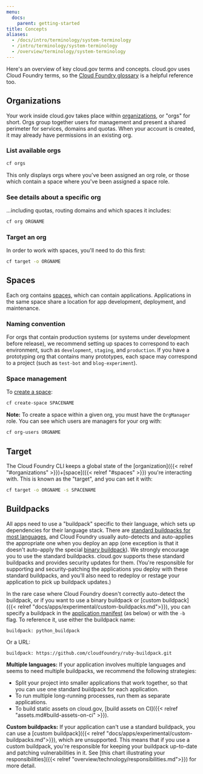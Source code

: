 ```yaml
---
menu:
  docs:
    parent: getting-started
title: Concepts
aliases:
  - /docs/intro/terminology/system-terminology
  - /intro/terminology/system-terminology
  - /overview/terminology/system-terminology
---
```


Here's an overview of key cloud.gov terms and concepts. cloud.gov uses Cloud Foundry terms, so the [Cloud Foundry glossary](http://docs.cloudfoundry.org/concepts/glossary.html) is a helpful reference too.

## Organizations

Your work inside cloud.gov takes place within [organizations](http://docs.cloudfoundry.org/concepts/roles.html#orgs), or "orgs" for short. Orgs group together users for management and present a shared perimeter for services, domains and quotas. When your account is created, it may already have permissions in an existing org.

### List available orgs

```sh
cf orgs
```

This only displays orgs where you've been assigned an org role, or those which contain a space where you've been assigned a space role.

### See details about a specific org

...including quotas, routing domains and which spaces it includes:

```sh
cf org ORGNAME
```

### Target an org

In order to work with spaces, you'll need to do this first:

```sh
cf target -o ORGNAME
```

## Spaces

Each org contains [spaces](http://docs.cloudfoundry.org/concepts/roles.html#spaces), which can contain applications. Applications in the same space share a location for app development, deployment, and maintenance.

### Naming convention

For orgs that contain production systems (or systems under development before release), we recommend setting up spaces to correspond to each environment, such as `development`, `staging`, and `production`. If you have a prototyping org that contains many prototypes, each space may correspond to a project (such as `test-bot` and `blog-experiment`).

### Space management

To [create a space](http://cli.cloudfoundry.org/en-US/cf/create-space.html):

```sh
cf create-space SPACENAME
```

**Note:**  To create a space within a given org, you must have the `OrgManager` role. You can see which users are managers for your org with:

```sh
cf org-users ORGNAME
```

## Target

The Cloud Foundry CLI keeps a global state of the [organization]({{< relref "#organizations" >}})+[space]({{< relref "#spaces" >}}) you're interacting with. This is known as the "target", and you can set it with:

```sh
cf target -o ORGNAME -s SPACENAME
```

## Buildpacks

All apps need to use a "buildpack" specific to their language, which sets up dependencies for their language stack. There are [standard buildpacks for most languages](https://docs.cloudfoundry.org/buildpacks/), and Cloud Foundry usually auto-detects and auto-applies the appropriate one when you deploy an app (one exception is that it doesn't auto-apply the special [binary buildpack](https://docs.cloudfoundry.org/buildpacks/binary/index.html)). We strongly encourage you to use the standard buildpacks. cloud.gov supports these standard buildpacks and provides security updates for them. (You're responsible for supporting and security-patching the applications you deploy with these standard buildpacks, and you'll also need to redeploy or restage your application to pick up buildpack updates.)

In the rare case where Cloud Foundry doesn't correctly auto-detect the buildpack, or if you want to use a binary buildpack or [custom buildpack]({{< relref "docs/apps/experimental/custom-buildpacks.md">}}), you can specify a buildpack in the [application manifest](http://docs.cloudfoundry.org/devguide/deploy-apps/manifest.html) (as below) or with the `-b` flag. To reference it, use either the buildpack name:

    buildpack: python_buildpack

Or a URL:

    buildpack: https://github.com/cloudfoundry/ruby-buildpack.git

**Multiple languages:** If your application involves multiple languages and seems to need multiple buildpacks, we recommend the following strategies:

* Split your project into smaller applications that work together, so that you can use one standard buildpack for each application.
* To run multiple long-running processes, run them as separate applications.
* To build static assets on cloud.gov, [build assets on CI]({{< relref "assets.md#build-assets-on-ci" >}}).

**Custom buildpacks:** If your application can't use a standard buildpack, you can use a [custom buildpack]({{< relref "docs/apps/experimental/custom-buildpacks.md">}}), which are unsupported. This means that if you use a custom buildpack, you're responsible for keeping your buildpack up-to-date and patching vulnerabilities in it. See [this chart illustrating your responsibilities]({{< relref "overview/technology/responsibilities.md">}}) for more detail.
